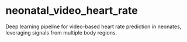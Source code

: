 # neonatal_video_heart_rate
Deep learning pipeline for video-based heart rate prediction in neonates, leveraging signals from multiple body regions.
